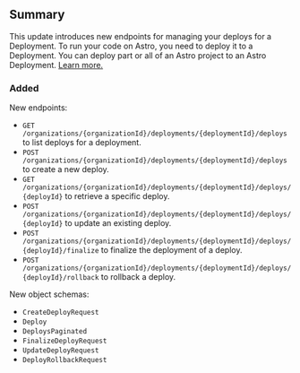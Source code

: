 ## Summary
This update introduces new endpoints for managing your deploys for a Deployment. To run your code on Astro, you need to deploy it to a Deployment. You can deploy part or all of an Astro project to an Astro Deployment. [Learn more.](https://docs.astronomer.io/astro/deploy-code)


### Added

New endpoints:
  - `GET /organizations/{organizationId}/deployments/{deploymentId}/deploys` to list deploys for a deployment.
  - `POST /organizations/{organizationId}/deployments/{deploymentId}/deploys` to create a new deploy.
  - `GET /organizations/{organizationId}/deployments/{deploymentId}/deploys/{deployId}` to retrieve a specific deploy.
  - `POST /organizations/{organizationId}/deployments/{deploymentId}/deploys/{deployId}` to update an existing deploy.
  - `POST /organizations/{organizationId}/deployments/{deploymentId}/deploys/{deployId}/finalize` to finalize the deployment of a deploy.
  - `POST /organizations/{organizationId}/deployments/{deploymentId}/deploys/{deployId}/rollback` to rollback a deploy.
 
New object schemas: 
  - `CreateDeployRequest`
  - `Deploy`
  - `DeploysPaginated`
  - `FinalizeDeployRequest`
  - `UpdateDeployRequest`
  - `DeployRollbackRequest`
